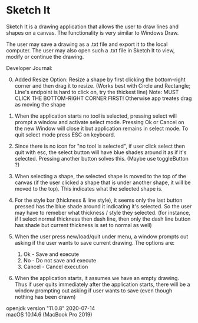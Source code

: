 # Sketch It
Sketch It is a drawing application that allows the user to draw lines and shapes on a canvas. The functionality is very similar to Windows Draw. <br>

The user may save a drawing as a .txt file and export it to the local computer. The user may also open such a .txt file in Sketch It to view, modify or continue the drawing.

Developer Journal:

0. Added Resize Option: Resize a shape by first clicking the bottom-right corner and then drag it to resize.
(Works best with Circle and Rectangle; Line's endpoint is hard to click on, try the thickest line)
Note: MUST CLICK THE BOTTOM-RIGHT CORNER FIRST! Otherwise app treates drag as moving the shape

1. When the application starts no tool is selected, pressing select will prompt a window and activate select mode.
Pressing Ok or Cancel on the new Window will close it but application remains in select mode. To quit select mode press ESC on keyboard.

2. Since there is no icon for "no tool is selected", if user click select then quit with esc, the select button will have blue shades around it as if it's selected. Pressing another button solves this.
    (Maybe use toggleButton ?)

3. When selecting a shape, the selected shape is moved to the top of the canvas (if the user clicked a shape that is under another shape, it will be moved to the top). This indicates what the selected shape is.

4.  For the style bar (thickness & line style), it seems only the last button pressed has the blue shade around it indicating it's selected. So the user may have to remeber what thickness / style they selected. (for instance, if I select normal thickness then dash line, then only the dash line button has shade but current thickness is set to normal as well)

5. When the user press new/load/quit under menu, a window prompts out asking if the user wants to save current drawing. The options are:
    1. Ok - Save and execute
    2. No - Do not save and execute
    3. Cancel - Cancel execution
    
6. When the application starts, it assumes we have an empty drawing. Thus if user quits immediately after the application starts, there will be a window prompting out asking if user wants to save (even though nothing has been drawn)


openjdk version "11.0.8" 2020-07-14 <br>
macOS 10.14.6 (MacBook Pro 2019)
